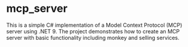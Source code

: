 # mcp_server
This is a simple C# implementation of a Model Context Protocol (MCP) server using .NET 9. The project demonstrates how to create an MCP server with basic functionality including monkey and selling services.
